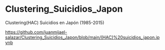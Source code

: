 # Clustering_Suicidios_Japon
Clustering(HAC) Suicidios en Japón (1985-2015)

https://github.com/juanmijael-salazar/Clustering_Suicidios_Japon/blob/main/(HAC)%20suicidios_japon.ipynb
